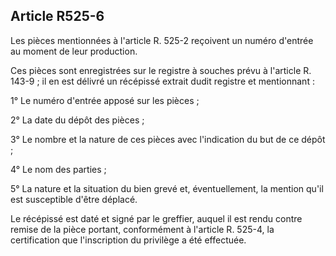 Article R525-6
----
Les pièces mentionnées à l'article R. 525-2 reçoivent un numéro d'entrée au
moment de leur production.

Ces pièces sont enregistrées sur le registre à souches prévu à l'article R.
143-9 ; il en est délivré un récépissé extrait dudit registre et mentionnant :

1° Le numéro d'entrée apposé sur les pièces ;

2° La date du dépôt des pièces ;

3° Le nombre et la nature de ces pièces avec l'indication du but de ce dépôt ;

4° Le nom des parties ;

5° La nature et la situation du bien grevé et, éventuellement, la mention qu'il
est susceptible d'être déplacé.

Le récépissé est daté et signé par le greffier, auquel il est rendu contre
remise de la pièce portant, conformément à l'article R. 525-4, la certification
que l'inscription du privilège a été effectuée.
